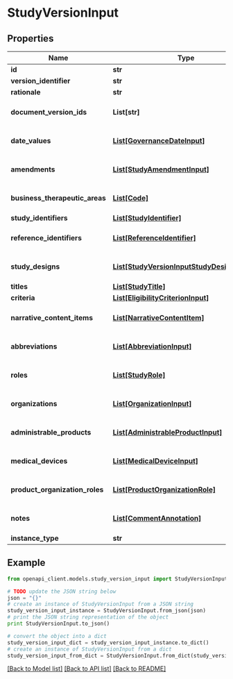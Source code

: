 # StudyVersionInput


## Properties
Name | Type | Description | Notes
------------ | ------------- | ------------- | -------------
**id** | **str** |  | 
**version_identifier** | **str** |  | 
**rationale** | **str** |  | 
**document_version_ids** | **List[str]** |  | [optional] [default to []]
**date_values** | [**List[GovernanceDateInput]**](GovernanceDateInput.md) |  | [optional] [default to []]
**amendments** | [**List[StudyAmendmentInput]**](StudyAmendmentInput.md) |  | [optional] [default to []]
**business_therapeutic_areas** | [**List[Code]**](Code.md) |  | [optional] [default to []]
**study_identifiers** | [**List[StudyIdentifier]**](StudyIdentifier.md) |  | 
**reference_identifiers** | [**List[ReferenceIdentifier]**](ReferenceIdentifier.md) |  | [optional] [default to []]
**study_designs** | [**List[StudyVersionInputStudyDesignsInner]**](StudyVersionInputStudyDesignsInner.md) |  | [optional] [default to []]
**titles** | [**List[StudyTitle]**](StudyTitle.md) |  | 
**criteria** | [**List[EligibilityCriterionInput]**](EligibilityCriterionInput.md) |  | 
**narrative_content_items** | [**List[NarrativeContentItem]**](NarrativeContentItem.md) |  | [optional] [default to []]
**abbreviations** | [**List[AbbreviationInput]**](AbbreviationInput.md) |  | [optional] [default to []]
**roles** | [**List[StudyRole]**](StudyRole.md) |  | [optional] [default to []]
**organizations** | [**List[OrganizationInput]**](OrganizationInput.md) |  | [optional] [default to []]
**administrable_products** | [**List[AdministrableProductInput]**](AdministrableProductInput.md) |  | [optional] [default to []]
**medical_devices** | [**List[MedicalDeviceInput]**](MedicalDeviceInput.md) |  | [optional] [default to []]
**product_organization_roles** | [**List[ProductOrganizationRole]**](ProductOrganizationRole.md) |  | [optional] [default to []]
**notes** | [**List[CommentAnnotation]**](CommentAnnotation.md) |  | [optional] [default to []]
**instance_type** | **str** |  | 

## Example

```python
from openapi_client.models.study_version_input import StudyVersionInput

# TODO update the JSON string below
json = "{}"
# create an instance of StudyVersionInput from a JSON string
study_version_input_instance = StudyVersionInput.from_json(json)
# print the JSON string representation of the object
print StudyVersionInput.to_json()

# convert the object into a dict
study_version_input_dict = study_version_input_instance.to_dict()
# create an instance of StudyVersionInput from a dict
study_version_input_from_dict = StudyVersionInput.from_dict(study_version_input_dict)
```
[[Back to Model list]](../README.md#documentation-for-models) [[Back to API list]](../README.md#documentation-for-api-endpoints) [[Back to README]](../README.md)


